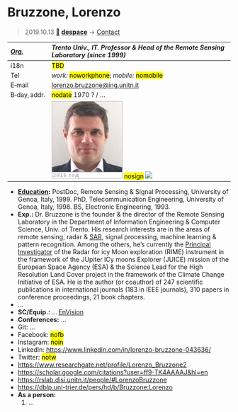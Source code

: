 # Bruzzone, Lorenzo
> 2019.10.13 **[🚀](../index/index.md) [despace](index.md)** → [Contact](contact.md)

|*[Org.](contact.md)*|*Trento Univ., IT. Professor & Head of the Remote Sensing Laboratory (since 1999)*|
|:--|:--|
|i18n| <mark>TBD</mark> |
|Tel| *work:* <mark>noworkphone</mark>; *mobile:* <mark>nomobile</mark> |
|E‑mail| <lorenzo.bruzzone@ing.unitn.it> |
|B‑day, addr.| <mark>nodate</mark> 1970 ? / … |
|| [![](f/contact/b/bruzzone1_photo_thumb.jpg)](f/contact/b/bruzzone1_photo.jpg) <mark>nosign</mark> [![](f/contact//1_sign_thumb.jpg)](f/contact//1_sign.png) |

   - **[Education](edu.md):** PostDoc, Remote Sensing & Signal Processing, University of Genoa, Italy, 1999. PhD, Telecommunication Engineering, University of Genoa, Italy, 1998. BS, Electronic Engineering, 1993.
   - **Exp.:** Dr. Bruzzone is the founder & the director of the Remote Sensing Laboratory in the Department of Information Engineering & Computer Science, Univ. of Trento. His research interests are in the areas of remote sensing, radar & [SAR](sar.md), signal processing, machine learning & pattern recognition. Among the others, he’s currently the [Principal Investigator](principal_investigator.md) of the Radar for icy Moon exploration (RIME) instrument in the framework of the JUpiter ICy moons Explorer (JUICE) mission of the European Space Agency (ESA) & the Science Lead for the High Resolution Land Cover project in the framework of the Climate Change Initiative of ESA. He is the author (or coauthor) of 247 scientific publications in international journals (183 in IEEE journals), 310 papers in conference proceedings, 21 book chapters.
   - …
   - **SC/Equip.:** … [EnVision](envision.md)
   - **Conferences:** …
   - Git: …
   - Facebook: <mark>nofb</mark>
   - Instagram: <mark>noin</mark>
   - LinkedIn: <https://www.linkedin.com/in/lorenzo-bruzzone-043636/>
   - Twitter: <mark>notw</mark>
   - <https://www.researchgate.net/profile/Lorenzo_Bruzzone2>
   - <https://scholar.google.com/citations?user=ff9-TK4AAAAJ&hl=en>
   - <https://rslab.disi.unitn.it/people/#LorenzoBruzzone>
   - <https://dblp.uni-trier.de/pers/hd/b/Bruzzone:Lorenzo>
   - **As a person:**
      1. …
